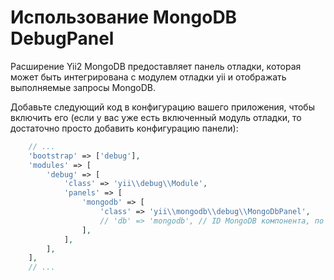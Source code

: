 Использование MongoDB DebugPanel
============================

Расширение Yii2 MongoDB предоставляет панель отладки, которая может быть интегрирована с модулем отладки yii
и отображать выполняемые запросы MongoDB.

Добавьте следующий код в конфигурацию вашего приложения, чтобы включить его (если у вас уже есть включенный модуль отладки, то достаточно просто добавить конфигурацию панели):

```php
    // ...
    'bootstrap' => ['debug'],
    'modules' => [
        'debug' => [
            'class' => 'yii\\debug\\Module',
            'panels' => [
                'mongodb' => [
                    'class' => 'yii\\mongodb\\debug\\MongoDbPanel',
                    // 'db' => 'mongodb', // ID MongoDB компонента, по умолчанию `db`. Раскоментируйте и измените эту строку, если вы регистрируете компонент MongoDB с другим ID.
                ],
            ],
        ],
    ],
    // ...
```
